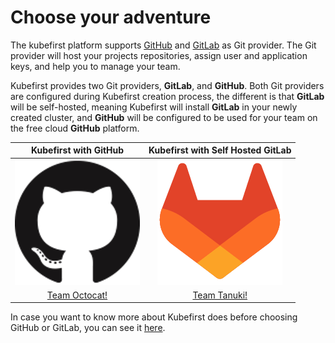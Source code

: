 # Choose your adventure

The kubefirst platform supports [GitHub](https://www.github.com) and [GitLab](https://www.gitlab.com) as Git provider. 
The Git provider will host your projects repositories, assign user and application keys, and help you to manage your 
team.

Kubefirst provides two Git providers, **GitLab**, and **GitHub**. Both Git providers are configured during Kubefirst creation 
process, the different is that **GitLab** will be self-hosted, meaning Kubefirst will install **GitLab** in your newly created
cluster, and **GitHub** will be configured to be used for your team on the free cloud **GitHub** platform.

<center>

|                                Kubefirst with GitHub                                 |                          Kubefirst with Self Hosted GitLab                           |
|:------------------------------------------------------------------------------------:|:------------------------------------------------------------------------------------:|
| [![GitHub](./img/kubefirst/icons/github-200x200.png)](./kubefirst/github/install.md) | [![GitLab](./img/kubefirst/icons/gitlab-200x200.png)](./kubefirst/gitlab/install.md) |
 |                    [Team Octocat!](./kubefirst/github/install.md)                    |                    [Team Tanuki!](./kubefirst/gitlab/install.md)                     |

</center>

In case you want to know more about Kubefirst does before choosing GitHub or GitLab, you can see it [here](./kubefirst/overview.md).
